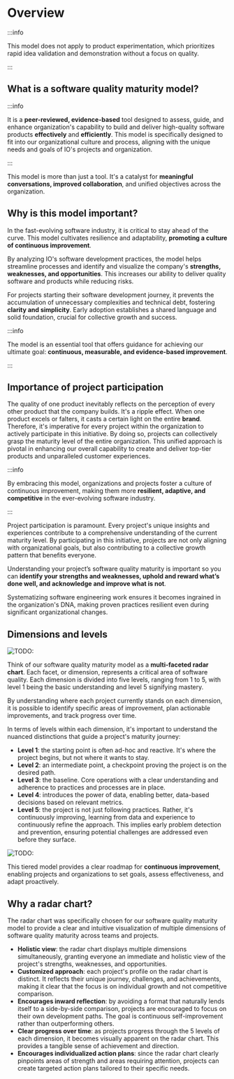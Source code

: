 # Overview

:::info

This model does not apply to product experimentation, which prioritizes rapid idea validation and demonstration without a focus on quality.

:::

## What is a software quality maturity model?

:::info

It is a **peer-reviewed, evidence-based** tool designed to assess, guide, and enhance organization's capability to build and deliver high-quality software products **effectively** and **efficiently**. This model is specifically designed to fit into our organizational culture and process, aligning with the unique needs and goals of IO's projects and organization.

:::

This model is more than just a tool. It's a catalyst for **meaningful conversations, improved collaboration**, and unified objectives across the organization.

## Why is this model important?

In the fast-evolving software industry, it is critical to stay ahead of the curve. This model cultivates resilience and adaptability, **promoting a culture of continuous improvement**.

By analyzing IO's software development practices, the model helps streamline processes and identify and visualize the company's **strengths, weaknesses, and opportunities**. This increases our ability to deliver quality software and products while reducing risks.

For projects starting their software development journey, it prevents the accumulation of unnecessary complexities and technical debt, fostering **clarity and simplicity**. Early adoption establishes a shared language and solid foundation, crucial for collective growth and success.

:::info

The model is an essential tool that offers guidance for achieving our ultimate goal: **continuous, measurable, and evidence-based improvement**.

:::

## Importance of project participation

The quality of one product inevitably reflects on the perception of every other product that the company builds. It's a ripple effect. When one product excels or falters, it casts a certain light on the entire **brand**. Therefore, it's imperative for every project within the organization to actively participate in this initiative. By doing so, projects can collectively grasp the maturity level of the entire organization. This unified approach is pivotal in enhancing our overall capability to create and deliver top-tier products and unparalleled customer experiences.

:::info

By embracing this model, organizations and projects foster a culture of continuous improvement, making them more **resilient, adaptive, and competitive** in the ever-evolving software industry.

:::

Project participation is paramount. Every project's unique insights and experiences contribute to a comprehensive understanding of the current maturity level. By participating in this initiative, projects are not only aligning with organizational goals, but also contributing to a collective growth pattern that benefits everyone.

Understanding your project’s software quality maturity is important so you can **identify your strengths and weaknesses, uphold and reward what’s done well, and acknowledge and improve what is not**.

Systematizing software engineering work ensures it becomes ingrained in the organization's DNA, making proven practices resilient even during significant organizational changes.

## Dimensions and levels

![TODO:](/img/quality-maturity-model/radar-chart.png)

Think of our software quality maturity model as a **multi-faceted radar chart**. Each facet, or dimension, represents a critical area of software quality. Each dimension is divided into five levels, ranging from 1 to 5, with level 1 being the basic understanding and level 5 signifying mastery.

By understanding where each project currently stands on each dimension, it is possible to identify specific areas of improvement, plan actionable improvements, and track progress over time.

In terms of levels within each dimension, it's important to understand the nuanced distinctions that guide a project's maturity journey:

-   **Level 1**: the starting point is often ad-hoc and reactive. It's where the project begins, but not where it wants to stay.
-   **Level 2**: an intermediate point, a checkpoint proving the project is on the desired path.
-   **Level 3**: the baseline. Core operations with a clear understanding and adherence to practices and processes are in place.
-   **Level 4**: introduces the power of data, enabling better, data-based decisions based on relevant metrics.
-   **Level 5**: the project is not just following practices. Rather, it's continuously improving, learning from data and experience to continuously refine the approach. This implies early problem detection and prevention, ensuring potential challenges are addressed even before they surface.

![TODO:](/img/quality-maturity-model/reactive-proactive.png)

This tiered model provides a clear roadmap for **continuous improvement**, enabling projects and organizations to set goals, assess effectiveness, and adapt proactively.

## Why a radar chart?

The radar chart was specifically chosen for our software quality maturity model to provide a clear and intuitive visualization of multiple dimensions of software quality maturity across teams and projects.

-   **Holistic view**: the radar chart displays multiple dimensions simultaneously, granting everyone an immediate and holistic view of the project's strengths, weaknesses, and opportunities.
-   **Customized approach**: each project's profile on the radar chart is distinct. It reflects their unique journey, challenges, and achievements, making it clear that the focus is on individual growth and not competitive comparison.
-   **Encourages inward reflection**: by avoiding a format that naturally lends itself to a side-by-side comparison, projects are encouraged to focus on their own development paths. The goal is continuous self-improvement rather than outperforming others.
-   **Clear progress over time**: as projects progress through the 5 levels of each dimension, it becomes visually apparent on the radar chart. This provides a tangible sense of achievement and direction.
-   **Encourages individualized action plans**: since the radar chart clearly pinpoints areas of strength and areas requiring attention, projects can create targeted action plans tailored to their specific needs.
